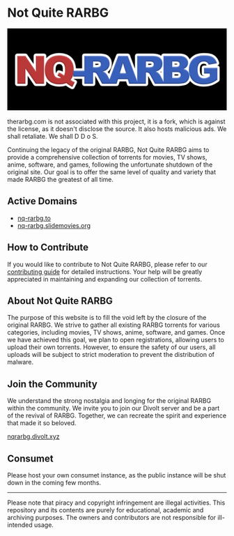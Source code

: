 # Not Quite RARBG

![Not Quite RARBG](NQ-RARBG.png)

therarbg.com is not associated with this project, it is a fork, which is against the license, as it doesn't disclose the source. It also hosts malicious ads. We shall retaliate. We shall D D o S.

Continuing the legacy of the original RARBG, Not Quite RARBG aims to provide a comprehensive collection of torrents for movies, TV shows, anime, software, and games, following the unfortunate shutdown of the original site. Our goal is to offer the same level of quality and variety that made RARBG the greatest of all time.

## Active Domains
- [nq-rarbg.to](https://nq-rarbg.to/)
- [nq-rarbg.slidemovies.org](https://nq-rarbg.slidemovies.org/)

## How to Contribute
If you would like to contribute to Not Quite RARBG, please refer to our [contributing guide](./CONTRIBUTING.md) for detailed instructions. Your help will be greatly appreciated in maintaining and expanding our collection of torrents.

## About Not Quite RARBG
The purpose of this website is to fill the void left by the closure of the original RARBG. We strive to gather all existing RARBG torrents for various categories, including movies, TV shows, anime, software, and games. Once we have achieved this goal, we plan to open registrations, allowing users to upload their own torrents. However, to ensure the safety of our users, all uploads will be subject to strict moderation to prevent the distribution of malware.

## Join the Community
We understand the strong nostalgia and longing for the original RARBG within the community. We invite you to join our Divolt server and be a part of the revival of RARBG. Together, we can recreate the spirit and experience that made it so beloved.

[nqrarbg.divolt.xyz](https://nqrarbg.divolt.xyz)

## Consumet
Please host your own consumet instance, as the public instance will be shut down in the coming few months.

---

Please note that piracy and copyright infringement are illegal activities. This repository and its contents are purely for educational, academic and archiving purposes. The owners and contributors are not responsible for ill-intended usage.
